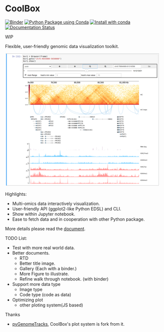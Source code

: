 CoolBox
=======

[![Binder](https://mybinder.org/badge_logo.svg)](https://mybinder.org/v2/gh/GangCaoLab/CoolBox/master?filepath=demo%2FTestRegion.ipynb)
[![Python Package using Conda](https://github.com/GangCaoLab/CoolBox/workflows/Python%20Package%20using%20Conda/badge.svg)](https://github.com/GangCaoLab/CoolBox/actions?query=workflow%3A%22Python+Package+using+Conda%22)
[![Install with conda](https://anaconda.org/bioconda/coolbox/badges/installer/conda.svg)](https://anaconda.org/bioconda/coolbox)
[![Documentation Status](https://readthedocs.org/projects/ansicolortags/badge/?version=latest)](https://gangcaolab.github.io/CoolBox/index.html)


WIP

Flexible, user-friendly genomic data visualization toolkit. 

![](docs/images/title.png)

Highlights:

* Multi-omics data interactively visualization.
* User-friendly API (ggplot2-like Python EDSL) and CLI.
* Show within Jupyter notebook.
* Ease to fetch data and in cooperation with other Python package.

More details please read the [document](https://gangcaolab.github.io/CoolBox/index.html).

TODO List:

+ Test with more real world data.
+ Better documents.
	+ RTD
	+ Better title image.
	+ Gallery (Each with a binder.)
	+ More Figure to illustrate.
	+ Refine walk through notebook. (with binder)
+ Support more data type
    + Image type
    + Code type (code as data)
+ Optimizing plot
    + other ploting system(JS based)


Thanks

+ [pyGenomeTracks](https://github.com/deeptools/pyGenomeTracks),
CoolBox's plot system is fork from it.


